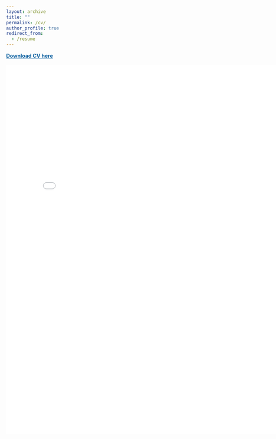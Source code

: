 ```yaml
---
layout: archive
title: ""
permalink: /cv/
author_profile: true
redirect_from:
  - /resume
---
```



<a style="color:#055c9d;" href="/files/CV/Shinjini_CV.pdf"> 
	<b>Download CV here</b> <br/><br/>
</a>
  

<div style="display:block;margin:0;padding:0;border:0;outline:0;font-size:10px!important;color:#AAA!important;vertical-align:baseline;background:transparent;width:100%;">
  <iframe frameborder="0" height="1000" scrolling="yes" src="/files/CV/Shinjini_CV.pdf" width="800"></iframe>
</div>

<!---

<div style="position:relative;height:100vh;">
<iframe src="/files/CV/Shinjini_CV.pdf" width="100%" height="100%" border="none" margin="0" padding="0" allowfullscreen></iframe>
</div>	



<iframe src="/files/CV/Shinjini_CV.pdf" width="85%" height="1050" frameborder="no" border="0" marginwidth="0" marginheight="0"></iframe>



-->

